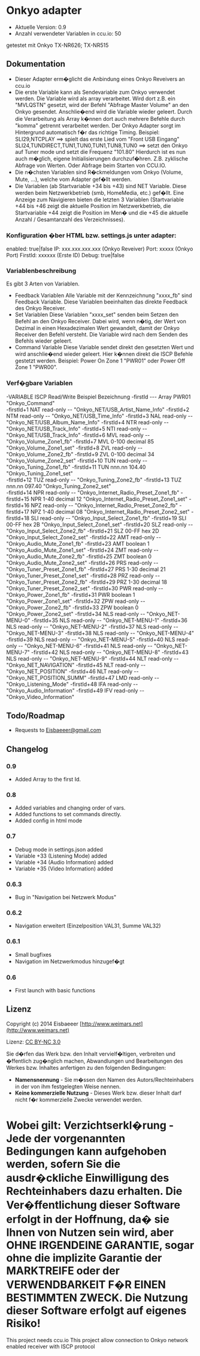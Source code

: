 Onkyo adapter
======

* Aktuelle Version: 0.9
* Anzahl verwendeter Variablen in ccu.io: 50

getestet mit Onkyo TX-NR626; TX-NR515 

## Dokumentation

* Dieser Adapter erm�glicht die Anbindung eines Onkyo Reveivers an ccu.io
* Die erste Variable kann als Sendevariable zum Onkyo verwendet werden. Die Variable 
  wird als array verarbeitet. Wird dort z.B. ein "MVLQSTN" gesetzt, wird der 
  Befehl "Abfrage Master Volume" an den Onkyo gesendet. Anschlie�end wird die 
  Variable wieder geleert. Durch die Verarbeitung als Array k�nnen dort auch 
  mehrere Befehle durch "komma" getrennt verarbeitet werden. Der Onkyo Adapter sorgt 
  im Hintergrund automatisch f�r das richtige Timing.
  Beispiel:
  SLI29,NTCPLAY ==> spielt das erste Lied vom "Front USB Eingang"
  SLI24,TUNDIRECT,TUN1,TUN0,TUN1,TUN8,TUN0 ==> setzt den Onkyo auf Tuner mode 
  und setzt die Frequenz "101.80"
  Hierdurch ist es nun auch m�glich, eigene Initialisierungen durchzuf�hren. Z.B. 
  zyklische Abfrage von Werten. Oder Abfrage beim Starten von CCU.IO.
* Die n�chsten Variablen sind R�ckmeldungen vom Onkyo (Volume, Mute, ...), 
  welche vom Adapter gef�llt werden. 
* Die Variablen (ab Startvariable +34 bis +43) sind NET Variable. Diese werden 
  beim Netzwerkbetrieb (smb, HomeMedia, etc.) gef�llt. Eine Anzeige zum 
  Navigieren bieten die letzten 3 Variablen (Startvariable +44 bis +46 zeigt die aktuelle 
  Position im Netzwerkbetrieb, die Startvariable +44 zeigt die Position im Men� und
  die +45 die aktuelle Anzahl / Gesamtanzahl des Verzeichnisses).
  
### Konfiguration �ber HTML bzw. settings.js unter adapter:
enabled:  true|false
IP:       xxx.xxx.xxx.xxx (Onkyo Reveiver)
Port:     xxxxx  (Onkyo Port)
FirstId:  xxxxxx  (Erste ID) 
Debug:    true|false
  
### Variablenbeschreibung
Es gibt 3 Arten von Variablen. 
* Feedback Variablen
Alle Variable mit der Kennzeichnung "xxxx_fb" sind Feedback Variable. Diese 
Variablen beeinhalten das direkte Feedback des Onkyo Receiver.
* Set Variablen
Diese Variablen "xxxx_set" senden beim Setzen den Befehl an den Onkyo Receiver. Dabei wird, 
wenn n�tig, der Wert von Dezimal in einen Hexadezimalen Wert gewandelt, damit der
Onkyo Receiver den Befehl versteht. Die Variable wird nach dem Senden des Befehls 
wieder geleert.
* Command Variable
Diese Variable sendet direkt den gesetzten Wert und wird anschlie�end wieder geleert.
Hier k�nnen direkt die ISCP Befehle gestetzt werden. Beispiel: Power On Zone 1 "PWR01"
oder Power Off Zone 1 "PWR00".


### Verf�gbare Variablen
-VARIABLE      ISCP  Read/Write      Beispiel    Bezeichnung
-firstId       ---   Array           PWR01       "Onkyo_Command"                
-firstId+1 	  NAT   read-only       --          "Onkyo_NET/USB_Artist_Name_Info"
-firstId+2     NTM   read-only       --          "Onkyo_NET/USB_Time_Info"
-firstId+3     NAL   read-only       --          "Onkyo_NET/USB_Album_Name_Info"
-firstId+4     NTR   read-only       --          "Onkyo_NET/USB_Track_Info"
-firstId+5     NTI   read-only       --          "Onkyo_NET/USB_Track_Info"
-firstId+6     MVL   read-only       --          "Onkyo_Volume_Zone1_fb"
-firstId+7     MVL   0-100 decimal   85          "Onkyo_Volume_Zone1_set"
-firstId+8     ZVL   read-only       --          "Onkyo_Volume_Zone2_fb"
-firstId+9     ZVL   0-100 decimal   34          "Onkyo_Volume_Zone2_set"
-firstId+10    TUN   read-only       --          "Onkyo_Tuning_Zone1_fb"
-firstId+11    TUN   nnn.nn          104.40      "Onkyo_Tuning_Zone1_set"        
-firstId+12    TUZ   read-only       --          "Onkyo_Tuning_Zone2_fb"
-firstId+13    TUZ   nnn.nn          097.40      "Onkyo_Tuning_Zone2_set"        
-firstId+14    NPR   read-only       --          "Onkyo_Internet_Radio_Preset_Zone1_fb"
-firstId+15    NPR   1-40 decimal    12          "Onkyo_Internet_Radio_Preset_Zone1_set"
-firstId+16    NPZ   read-only       --          "Onkyo_Internet_Radio_Preset_Zone2_fb"
-firstId+17    NPZ   1-40 decimal    08          "Onkyo_Internet_Radio_Preset_Zone2_set"
-firstId+18    SLI   read-only       --          "Onkyo_Input_Select_Zone1_fb"
-firstId+19    SLI   00-FF hex       2B          "Onkyo_Input_Select_Zone1_set"
-firstId+20    SLZ   read-only       --          "Onkyo_Input_Select_Zone2_fb"
-firstId+21    SLZ   00-FF hex       2D          "Onkyo_Input_Select_Zone2_set"
-firstId+22    AMT   read-only       --          "Onkyo_Audio_Mute_Zone1_fb"
-firstId+23    AMT   boolean         1           "Onkyo_Audio_Mute_Zone1_set"
-firstId+24    ZMT   read-only       --          "Onkyo_Audio_Mute_Zone2_fb"
-firstId+25    ZMT   boolean         0           "Onkyo_Audio_Mute_Zone2_set"
-firstId+26    PRS   read-only       --          "Onkyo_Tuner_Preset_Zone1_fb"
-firstId+27    PRS   1-30 decimal    21          "Onkyo_Tuner_Preset_Zone1_set"
-firstId+28    PRZ   read-only       --          "Onkyo_Tuner_Preset_Zone2_fb"
-firstId+29    PRZ   1-30 decimal    18          "Onkyo_Tuner_Preset_Zone2_set"
-firstId+30    PWR   read-only       --          "Onkyo_Power_Zone1_fb"
-firstId+31    PWR   boolean         1           "Onkyo_Power_Zone1_set"
-firstId+32    ZPW   read-only       --          "Onkyo_Power_Zone2_fb"
-firstId+33    ZPW   boolean         0           "Onkyo_Power_Zone2_set"
-firstId+34    NLS   read-only       --          "Onkyo_NET-MENU-0"
-firstId+35    NLS   read-only       --          "Onkyo_NET-MENU-1"
-firstId+36    NLS   read-only       --          "Onkyo_NET-MENU-2"
-firstId+37    NLS   read-only       --          "Onkyo_NET-MENU-3"
-firstId+38    NLS   read-only       --          "Onkyo_NET-MENU-4"
-firstId+39    NLS   read-only       --          "Onkyo_NET-MENU-5"
-firstId+40    NLS   read-only       --          "Onkyo_NET-MENU-6"
-firstId+41    NLS   read-only       --          "Onkyo_NET-MENU-7"
-firstId+42    NLS   read-only       --          "Onkyo_NET-MENU-8"
-firstId+43    NLS   read-only       --          "Onkyo_NET-MENU-9"
-firstId+44    NLT   read-only       --          "Onkyo_NET_NAVIGATION"
-firstId+45    NLT   read-only       --          "Onkyo_NET_POSITION"
-firstId+46    NLT   read-only       --          "Onkyo_NET_POSITION_SUMM"
-firstId+47    LMD   read-only       --          "Onkyo_Listening_Mode"
-firstId+48    IFA   read-only       --          "Onkyo_Audio_Information"
-firstId+49    IFV   read-only       --          "Onkyo_Video_Information"
  

## Todo/Roadmap
* Requests to Eisbaeeer@gmail.com

## Changelog

### 0.9
* Added Array to the first Id.

### 0.8
* Added variables and changing order of vars.
* Added functions to set commands directly. 
* Added config in html mode

### 0.7
* Debug mode in settings.json added
* Variable +33 (Listening Mode) added
* Variable +34 (Audio Information) added
* Variable +35 (Video Information) added

### 0.6.3
* Bug in "Navigation bei Netzwerk Modus"

### 0.6.2
* Navigation erweitert (Einzelposition VAL31, Summe VAL32)

### 0.6.1
* Small bugfixes
* Navigation im Netzwerkmodus hinzugef�gt

### 0.6
* First launch with basic functions

## Lizenz

Copyright (c) 2014 Eisbaeeer [http://www.weimars.net](http://www.weimars.net)

Lizenz: [CC BY-NC 3.0](http://creativecommons.org/licenses/by-nc/3.0/de/)

Sie d�rfen das Werk bzw. den Inhalt vervielf�ltigen, verbreiten und �ffentlich zug�nglich machen,
Abwandlungen und Bearbeitungen des Werkes bzw. Inhaltes anfertigen zu den folgenden Bedingungen:

  * **Namensnennung** - Sie m�ssen den Namen des Autors/Rechteinhabers in der von ihm festgelegten Weise nennen.
  * **Keine kommerzielle Nutzung** - Dieses Werk bzw. dieser Inhalt darf nicht f�r kommerzielle Zwecke verwendet werden.

Wobei gilt:
Verzichtserkl�rung - Jede der vorgenannten Bedingungen kann aufgehoben werden, sofern Sie die ausdr�ckliche Einwilligung des Rechteinhabers dazu erhalten.
Die Ver�ffentlichung dieser Software erfolgt in der Hoffnung, da� sie Ihnen von Nutzen sein wird, aber OHNE IRGENDEINE GARANTIE, sogar ohne die implizite Garantie der MARKTREIFE oder der VERWENDBARKEIT F�R EINEN BESTIMMTEN ZWECK. Die Nutzung dieser Software erfolgt auf eigenes Risiko!
=====
This project needs ccu.io
This project allow connection to Onkyo network enabled receiver with ISCP protocol
